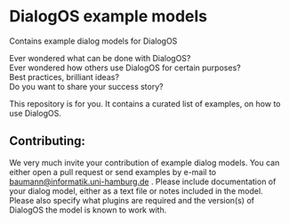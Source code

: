 # DialogOS example models
Contains example dialog models for DialogOS

Ever wondered what can be done with DialogOS?  
Ever wondered how others use DialogOS for certain purposes?  
Best practices, brilliant ideas?  
Do you want to share your success story?

This repository is for you. It contains a curated list of examples,
on how to use DialogOS.

## Contributing:
We very much invite your contribution of example dialog models. 
You can either open a pull request or send examples by e-mail to
baumann@informatik.uni-hamburg.de . Please include documentation 
of your dialog model, either as a text file or notes included in 
the model. Please also specify what plugins are required and the 
version(s) of DialogOS the model is known to work with.
